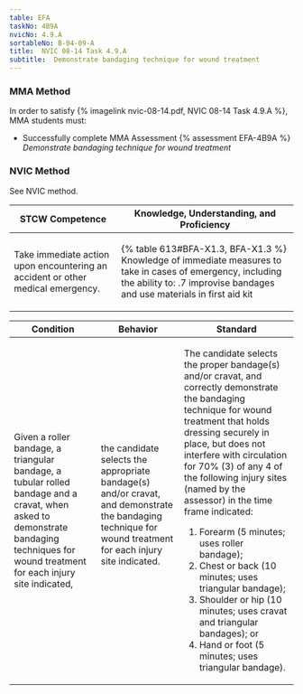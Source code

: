 ```yaml
---
table: EFA
taskNo: 4B9A
nvicNo: 4.9.A 
sortableNo: B-04-09-A
title:  NVIC 08-14 Task 4.9.A
subtitle:  Demonstrate bandaging technique for wound treatment
---
```



### MMA Method

In order to satisfy  {% imagelink nvic-08-14.pdf, NVIC 08-14 Task 4.9.A %}, MMA students must:

* Successfully complete MMA Assessment {% assessment EFA-4B9A %} *Demonstrate bandaging technique for wound treatment*


### NVIC Method

<a onclick="togglevisibility('nvic_methods')" >See NVIC method.</a>

<div id='nvic_methods' class='hide'>

<table>
<thead>
<tr>
<th class='forty'> STCW Competence </th>
<th class='sixty'> Knowledge, Understanding, and Proficiency </th>
</tr>
</thead>




<tbody>
<tr><td markdown='1'>

Take immediate action upon encountering an accident or other medical emergency.

</td><td markdown='1'>

{% table 613#BFA-X1.3, BFA-X1.3 %} Knowledge of immediate measures to take in cases of emergency, including the ability to:
.7  improvise bandages and use materials in first aid kit

</td></tr>


</tbody>
</table>


<table>
<thead>
<tr><th class='twenty'>  Condition </th><th class='twenty'> Behavior </th><th  class='sixty'>Standard </th></tr>
</thead>
<tbody >



<tr><td markdown='1'>

Given a roller bandage, a triangular bandage, a tubular rolled bandage and a cravat, when asked to demonstrate bandaging techniques for wound treatment for each injury site indicated,

</td><td markdown='1'>

the candidate selects the appropriate bandage(s) and/or cravat, and demonstrate the bandaging technique for wound treatment for each injury site indicated.

<br>

<div class="tooltip" markdown='1'>



</div>


</td><td markdown='1'>

The candidate selects the proper bandage(s) and/or cravat, and correctly demonstrate the bandaging technique for wound treatment that holds dressing securely in place, but does not interfere with circulation for 70% (3) of any 4 of the following injury sites (named by the assessor) in the time frame indicated:
 
1.  Forearm (5 minutes; uses roller bandage); 
2.  Chest or back (10 minutes; uses triangular bandage); 
3.  Shoulder or hip (10 minutes; uses cravat and triangular bandages); or 
4.  Hand or foot (5 minutes; uses triangular bandage).

</td></tr>
</tbody>
</table>
</div>
